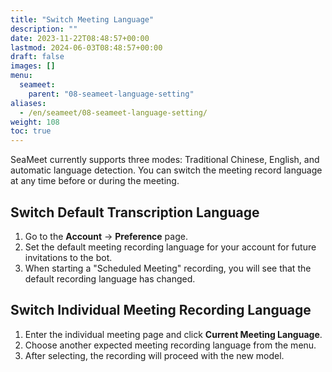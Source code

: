 ```yaml
---
title: "Switch Meeting Language"
description: ""
date: 2023-11-22T08:48:57+00:00
lastmod: 2024-06-03T08:48:57+00:00
draft: false
images: []
menu:
  seameet:
    parent: "08-seameet-language-setting"
aliases:
  - /en/seameet/08-seameet-language-setting/
weight: 108
toc: true
---
```


SeaMeet currently supports three modes: Traditional Chinese, English, and automatic language detection. You can switch the meeting record language at any time before or during the meeting.

## Switch Default Transcription Language

1. Go to the **Account** -> **Preference** page.
2. Set the default meeting recording language for your account for future invitations to the bot. 
3. When starting a "Scheduled Meeting" recording, you will see that the default recording language has changed.

[//]: # (<center>)

[//]: # (<img src="/images/seameet-en/default-seameet-meeting-recording-language.png" alt="Default SeaMeet Meeting Recording Language"/>)

[//]: # (</center>)
[//]: # (</br>)
[//]: # (<center>)

[//]: # (<img src="/images/seameet-en/view-default-language-in-seameet-meeting.png" alt="View Default Language in SeaMeet Meeting"/>)

[//]: # (</center>)

## Switch Individual Meeting Recording Language

1. Enter the individual meeting page and click **Current Meeting Language**.
2. Choose another expected meeting recording language from the menu.
3. After selecting, the recording will proceed with the new model.

[//]: # (<center>)

[//]: # (<img src="/images/seameet-en/switch-individual-seameet-meeting-recording-language.png" alt="Switch Individual SeaMeet Meeting Recording Language"/>)

[//]: # (</center>)